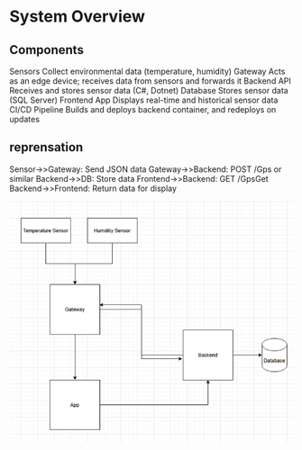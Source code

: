 
# System Overview

## Components

Sensors	Collect environmental data (temperature, humidity)
Gateway	Acts as an edge device; receives data from sensors and forwards it
Backend API	Receives and stores sensor data (C#, Dotnet)
Database	Stores sensor data (SQL Server)
Frontend App	Displays real-time and historical sensor data
CI/CD Pipeline	Builds and deploys backend container, and redeploys on updates


## reprensation
Sensor->>Gateway: Send JSON data
Gateway->>Backend: POST /Gps or similar
Backend->>DB: Store data
Frontend->>Backend: GET /GpsGet
Backend->>Frontend: Return data for display


![Architecture Diagram](docs/images/system-overview.png)